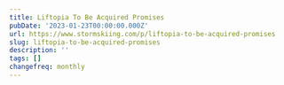 ```yaml
---
title: Liftopia To Be Acquired Promises
pubDate: '2023-01-23T00:00:00.000Z'
url: https://www.stormskiing.com/p/liftopia-to-be-acquired-promises
slug: liftopia-to-be-acquired-promises
description: ''
tags: []
changefreq: monthly
---
```


<!-- Add post content below -->
